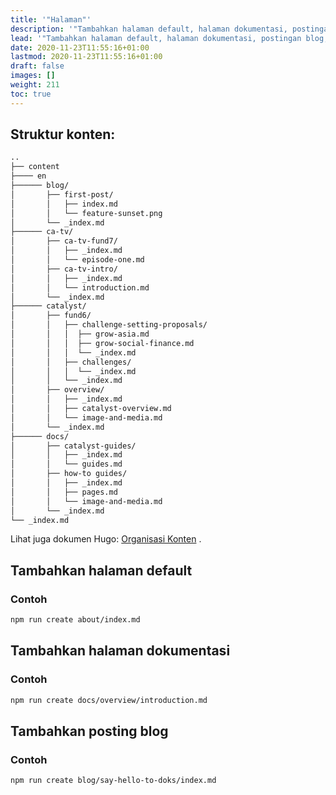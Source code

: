 ```yaml
---
title: '"Halaman"'
description: '"Tambahkan halaman default, halaman dokumentasi, postingan blog, atau halaman kontributor. Sesuaikan beranda dan halaman 404."'
lead: '"Tambahkan halaman default, halaman dokumentasi, postingan blog, atau halaman kontributor."'
date: 2020-11-23T11:55:16+01:00
lastmod: 2020-11-23T11:55:16+01:00
draft: false
images: []
weight: 211
toc: true
---
```


## Struktur konten:

```bash
..
├── content
├──── en
├────── blog/
│       ├── first-post/
│       │   ├── index.md
│       │   └── feature-sunset.png
│       └── _index.md
├────── ca-tv/
│       ├── ca-tv-fund7/
│       │   ├── _index.md
│       │   └── episode-one.md
│       ├── ca-tv-intro/
│       │   ├── _index.md
│       │   └── introduction.md
│       └── _index.md
├────── catalyst/
│       ├── fund6/
│       │   ├── challenge-setting-proposals/
│       │   │  ├── grow-asia.md
│       │   │  ├── grow-social-finance.md
│       │   │  └── _index.md
│       │   ├── challenges/
│       │   │  └── _index.md
│       │   └── _index.md
│       ├── overview/
│       │   ├── _index.md
│       │   ├── catalyst-overview.md
│       │   └── image-and-media.md
│       └── _index.md
├────── docs/
│       ├── catalyst-guides/
│       │   ├── _index.md
│       │   └── guides.md
│       ├── how-to guides/
│       │   ├── _index.md
│       │   ├── pages.md
│       │   └── image-and-media.md
│       └── _index.md
└── _index.md
```

Lihat juga dokumen Hugo: [Organisasi Konten](https://gohugo.io/content-management/organization/) .

## Tambahkan halaman default

### Contoh

```bash
npm run create about/index.md
```

## Tambahkan halaman dokumentasi

### Contoh

```bash
npm run create docs/overview/introduction.md
```

## Tambahkan posting blog

### Contoh

```bash
npm run create blog/say-hello-to-doks/index.md
```

